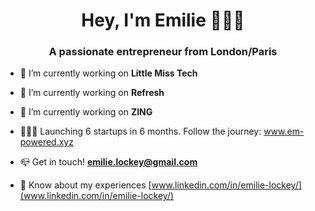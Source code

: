 <h1 align="center">Hey, I'm Emilie 🙋🏼‍♀️</h1>
<h3 align="center">A passionate entrepreneur from London/Paris</h3>

<p align="center">
  
- 🚀 I’m currently working on **Little Miss Tech**

- 🚀 I’m currently working on **Refresh**

- 🚀 I’m currently working on **ZING**

- 👩🏼‍💻 Launching 6 startups in 6 months. Follow the journey: www.em-powered.xyz

- 📪 Get in touch! **emilie.lockey@gmail.com**

- 👀 Know about my experiences [www.linkedin.com/in/emilie-lockey/](www.linkedin.com/in/emilie-lockey/)</p>
